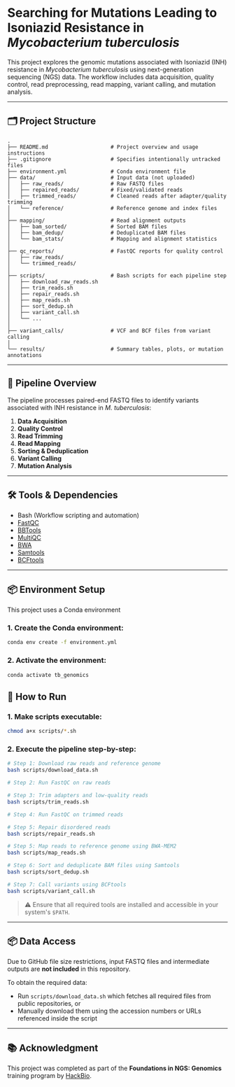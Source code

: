 # Searching for Mutations Leading to Isoniazid Resistance in *Mycobacterium tuberculosis*

This project explores the genomic mutations associated with Isoniazid (INH) resistance  in *Mycobacterium tuberculosis* using next-generation sequencing (NGS) data. The workflow includes data acquisition, quality control, read preprocessing, read mapping, variant calling, and mutation analysis.

---

## 🗂️ Project Structure
```
.
├── README.md                    # Project overview and usage instructions
├── .gitignore                   # Specifies intentionally untracked files
├── environment.yml              # Conda environment file 
├── data/                        # Input data (not uploaded)
│   ├── raw_reads/               # Raw FASTQ files
│   ├── repaired_reads/          # Fixed/validated reads
│   ├── trimmed_reads/           # Cleaned reads after adapter/quality trimming
│   └── reference/               # Reference genome and index files
│
├── mapping/                     # Read alignment outputs
│   ├── bam_sorted/              # Sorted BAM files
│   ├── bam_dedup/               # Deduplicated BAM files
│   └── bam_stats/               # Mapping and alignment statistics
│
├── qc_reports/                  # FastQC reports for quality control
│   ├── raw_reads/
│   └── trimmed_reads/
│
├── scripts/                     # Bash scripts for each pipeline step
│   ├── download_raw_reads.sh
│   ├── trim_reads.sh
│   ├── repair_reads.sh
│   ├── map_reads.sh  
│   ├── sort_dedup.sh
│   ├── variant_call.sh
│   └── ...
│
├── variant_calls/               # VCF and BCF files from variant calling
│
└── results/                     # Summary tables, plots, or mutation annotations
```


---

## 🔧 Pipeline Overview

The pipeline processes paired-end FASTQ files to identify variants associated with INH resistance in *M. tuberculosis*:

1. **Data Acquisition**
2. **Quality Control**
3. **Read Trimming**
4. **Read Mapping**
5. **Sorting & Deduplication**
6. **Variant Calling**
7. **Mutation Analysis**

---

## 🛠️ Tools & Dependencies

- Bash (Workflow scripting and automation)
- [FastQC](https://www.bioinformatics.babraham.ac.uk/projects/fastqc/)
- [BBTools](https://archive.jgi.doe.gov/data-and-tools/software-tools/bbtools/)
- [MultiQC](https://multiqc.info/)  
- [BWA](https://github.com/bwa-mem2/bwa-mem2)
- [Samtools](http://www.htslib.org/)
- [BCFtools](http://www.htslib.org/doc/bcftools.html)

---

## 📦 Environment Setup

This project uses a Conda environment

### 1. Create the Conda environment:

```bash
conda env create -f environment.yml
```

### 2. Activate the environment:

```bash
conda activate tb_genomics
```

## 🚀 How to Run

### 1. Make scripts executable:

```bash
chmod a+x scripts/*.sh
```

### 2. Execute the pipeline step-by-step:

```bash
# Step 1: Download raw reads and reference genome
bash scripts/download_data.sh

# Step 2: Run FastQC on raw reads

# Step 3: Trim adapters and low-quality reads
bash scripts/trim_reads.sh

# Step 4: Run FastQC on trimmed reads

# Step 5: Repair disordered reads
bash scripts/repair_reads.sh

# Step 5: Map reads to reference genome using BWA-MEM2
bash scripts/map_reads.sh

# Step 6: Sort and deduplicate BAM files using Samtools
bash scripts/sort_dedup.sh

# Step 7: Call variants using BCFtools
bash scripts/variant_call.sh
```

> ⚠️ Ensure that all required tools are installed and accessible in your system's `$PATH`.

---

## 📦 Data Access

Due to GitHub file size restrictions, input FASTQ files and intermediate outputs are **not included** in this repository.

To obtain the required data:

- Run `scripts/download_data.sh` which fetches all required files from public repositories, or  
- Manually download them using the accession numbers or URLs referenced inside the script

---

## 📚 Acknowledgment

This project was completed as part of the **Foundations in NGS: Genomics** training program by [HackBio](https://thehackbio.com/).

